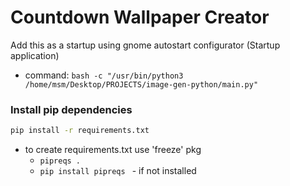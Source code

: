 # Countdown Wallpaper Creator

Add this as a startup using gnome autostart configurator (Startup application)
- command: ``` bash -c "/usr/bin/python3 /home/msm/Desktop/PROJECTS/image-gen-python/main.py" ```

### Install pip dependencies
```bash
pip install -r requirements.txt
```

- to create requirements.txt use 'freeze' pkg
    - ``` pipreqs . ```
    - ```pip install pipreqs ``` - if not installed

